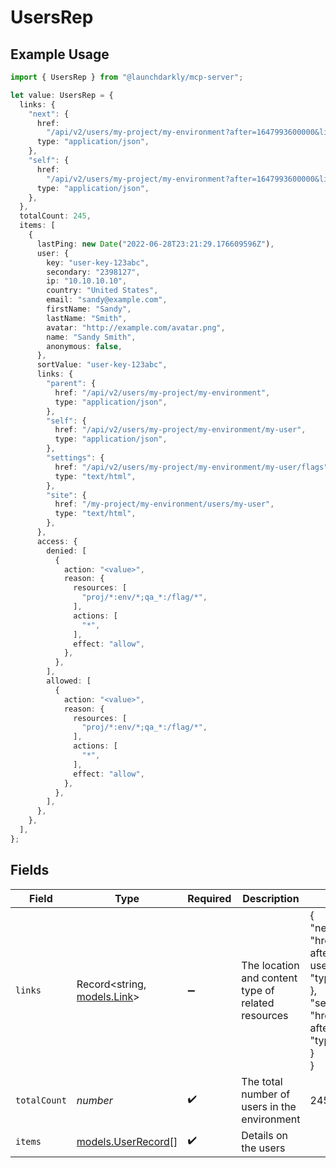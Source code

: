 # UsersRep

## Example Usage

```typescript
import { UsersRep } from "@launchdarkly/mcp-server";

let value: UsersRep = {
  links: {
    "next": {
      href:
        "/api/v2/users/my-project/my-environment?after=1647993600000&limit=20&searchAfter=my-user",
      type: "application/json",
    },
    "self": {
      href:
        "/api/v2/users/my-project/my-environment?after=1647993600000&limit=20",
      type: "application/json",
    },
  },
  totalCount: 245,
  items: [
    {
      lastPing: new Date("2022-06-28T23:21:29.176609596Z"),
      user: {
        key: "user-key-123abc",
        secondary: "2398127",
        ip: "10.10.10.10",
        country: "United States",
        email: "sandy@example.com",
        firstName: "Sandy",
        lastName: "Smith",
        avatar: "http://example.com/avatar.png",
        name: "Sandy Smith",
        anonymous: false,
      },
      sortValue: "user-key-123abc",
      links: {
        "parent": {
          href: "/api/v2/users/my-project/my-environment",
          type: "application/json",
        },
        "self": {
          href: "/api/v2/users/my-project/my-environment/my-user",
          type: "application/json",
        },
        "settings": {
          href: "/api/v2/users/my-project/my-environment/my-user/flags",
          type: "text/html",
        },
        "site": {
          href: "/my-project/my-environment/users/my-user",
          type: "text/html",
        },
      },
      access: {
        denied: [
          {
            action: "<value>",
            reason: {
              resources: [
                "proj/*:env/*;qa_*:/flag/*",
              ],
              actions: [
                "*",
              ],
              effect: "allow",
            },
          },
        ],
        allowed: [
          {
            action: "<value>",
            reason: {
              resources: [
                "proj/*:env/*;qa_*:/flag/*",
              ],
              actions: [
                "*",
              ],
              effect: "allow",
            },
          },
        ],
      },
    },
  ],
};
```

## Fields

| Field                                                                                                                                                                                                                                                                                 | Type                                                                                                                                                                                                                                                                                  | Required                                                                                                                                                                                                                                                                              | Description                                                                                                                                                                                                                                                                           | Example                                                                                                                                                                                                                                                                               |
| ------------------------------------------------------------------------------------------------------------------------------------------------------------------------------------------------------------------------------------------------------------------------------------- | ------------------------------------------------------------------------------------------------------------------------------------------------------------------------------------------------------------------------------------------------------------------------------------- | ------------------------------------------------------------------------------------------------------------------------------------------------------------------------------------------------------------------------------------------------------------------------------------- | ------------------------------------------------------------------------------------------------------------------------------------------------------------------------------------------------------------------------------------------------------------------------------------- | ------------------------------------------------------------------------------------------------------------------------------------------------------------------------------------------------------------------------------------------------------------------------------------- |
| `links`                                                                                                                                                                                                                                                                               | Record<string, [models.Link](../models/link.md)>                                                                                                                                                                                                                                      | :heavy_minus_sign:                                                                                                                                                                                                                                                                    | The location and content type of related resources                                                                                                                                                                                                                                    | {<br/>"next": {<br/>"href": "/api/v2/users/my-project/my-environment?after=1647993600000\u0026limit=20\u0026searchAfter=my-user",<br/>"type": "application/json"<br/>},<br/>"self": {<br/>"href": "/api/v2/users/my-project/my-environment?after=1647993600000\u0026limit=20",<br/>"type": "application/json"<br/>}<br/>} |
| `totalCount`                                                                                                                                                                                                                                                                          | *number*                                                                                                                                                                                                                                                                              | :heavy_check_mark:                                                                                                                                                                                                                                                                    | The total number of users in the environment                                                                                                                                                                                                                                          | 245                                                                                                                                                                                                                                                                                   |
| `items`                                                                                                                                                                                                                                                                               | [models.UserRecord](../models/userrecord.md)[]                                                                                                                                                                                                                                        | :heavy_check_mark:                                                                                                                                                                                                                                                                    | Details on the users                                                                                                                                                                                                                                                                  |                                                                                                                                                                                                                                                                                       |